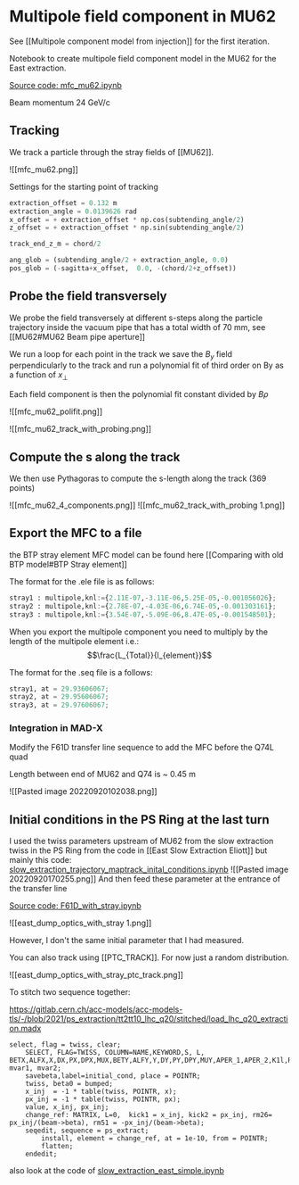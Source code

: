 # Multipole field component in MU62
See [[Multipole component model from injection]] for the first iteration.

Notebook to create multipole field component model in the MU62 for the East extraction.

[Source code: mfc_mu62.ipynb](https://gitlab.cern.ch/eljohnso/acc-models-tls-eliott-fork/-/blob/EliottBranch/ps_extraction/east-fast-extraction/mfc_mu62.ipynb)

Beam momentum 24 GeV/c

## Tracking
We track a particle through the stray fields of [[MU62]].

![[mfc_mu62.png]]

Settings for the starting point of tracking

```python
extraction_offset = 0.132 m
extraction_angle = 0.0139626 rad
x_offset = + extraction_offset * np.cos(subtending_angle/2)
z_offset = + extraction_offset * np.sin(subtending_angle/2)

track_end_z_m = chord/2 

ang_glob = (subtending_angle/2 + extraction_angle, 0.0)
pos_glob = (-sagitta+x_offset,  0.0, -(chord/2+z_offset))
```

## Probe the field transversely

We probe the field transversely at different s-steps along the particle trajectory inside the vacuum pipe that has a total width of 70 mm, see [[MU62#MU62 Beam pipe aperture]]

We run a loop for each point in the track we save the $B_{y}$ field perpendicularly to the track  and run a polynomial fit of third order on By as a function of $x_{\perp}$

Each field component is then the polynomial fit constant divided by $B\rho$

![[mfc_mu62_polifit.png]]

![[mfc_mu62_track_with_probing.png]]

## Compute the s along the track

We then use Pythagoras to compute the s-length along the track (369 points)

![[mfc_mu62_4_components.png]]
![[mfc_mu62_track_with_probing 1.png]]

## Export the MFC to a file

the BTP stray element MFC model can be found here [[Comparing with old BTP model#BTP Stray element]]

The format for the .ele file is as follows:
``` python
stray1 : multipole,knl:={2.11E-07,-3.11E-06,5.25E-05,-0.001056026};
stray2 : multipole,knl:={2.78E-07,-4.03E-06,6.74E-05,-0.001303161};
stray3 : multipole,knl:={3.54E-07,-5.09E-06,8.47E-05,-0.001548501};
```

When you export the multipole component you need to multiply by the length of the multipole element i.e.:  $$\frac{L_{Total}}{l_{element}}$$

The format for the .seq file is a follows:

``` python
stray1, at = 29.93606067;
stray2, at = 29.95606067;
stray3, at = 29.97606067;
```

### Integration in MAD-X

Modify the F61D transfer line sequence to add the MFC before the Q74L quad

Length between end of MU62 and Q74 is ~ 0.45 m

![[Pasted image 20220920102038.png]]

## Initial conditions in the PS Ring at the last turn

I used the twiss parameters upstream of MU62 from the slow extraction twiss in the PS Ring from the code in [[East Slow Extraction Eliott]] but mainly this code: [slow_extraction_trajectory_maptrack_inital_conditions.ipynb](https://gitlab.cern.ch/eljohnso/acc-models-tls-eliott-fork/-/blob/EliottBranch/ps_extraction/east-fast-extraction/Check%20scripts/slow_extraction_trajectory_maptrack_inital_conditions.ipynb)
![[Pasted image 20220920170255.png]]
And then feed these parameter at the entrance of the transfer line

[Source code: F61D_with_stray.ipynb](https://gitlab.cern.ch/eljohnso/acc-models-tls-eliott-fork/-/blob/c6cbcafacca274000d2bfc501f39cf711375de90/ps_extraction/east-fast-extraction/f61d_with_stray/F61D_with_stray.ipynb)

![[east_dump_optics_with_stray 1.png]]

However, I don't the same initial parameter that I had measured.

You can also track using [[PTC_TRACK]]. For now just a random distribution.

![[east_dump_optics_with_stray_ptc_track.png]]

To stitch two sequence together:

https://gitlab.cern.ch/acc-models/acc-models-tls/-/blob/2021/ps_extraction/tt2tt10_lhc_q20/stitched/load_lhc_q20_extraction.madx
``` FORTRAN
select, flag = twiss, clear;
    SELECT, FLAG=TWISS, COLUMN=NAME,KEYWORD,S, L, BETX,ALFX,X,DX,PX,DPX,MUX,BETY,ALFY,Y,DY,PY,DPY,MUY,APER_1,APER_2,K1l,RE11,RE12,RE21,RE22,RE33,RE34,RE43,RE44,RE16,RE26, mvar1, mvar2;
    savebeta,label=initial_cond, place = POINTR;
    twiss, beta0 = bumped;
    x_inj  = -1 * table(twiss, POINTR, x);
    px_inj = -1 * table(twiss, POINTR, px);
    value, x_inj, px_inj;
    change_ref: MATRIX, L=0,  kick1 = x_inj, kick2 = px_inj, rm26= px_inj/(beam->beta), rm51 = -px_inj/(beam->beta);
    seqedit, sequence = ps_extract;
        install, element = change_ref, at = 1e-10, from = POINTR;
        flatten;
    endedit;
```

also look at the code of [slow_extraction_east_simple.ipynb](https://gitlab.cern.ch/eljohnso/acc-models-tls-eliott-fork/-/blob/937e7097d7ffba14bd9e5537e39ee7d8a2357668/ps_extraction/east-fast-extraction/slow_extraction_east_simple.ipynb)

